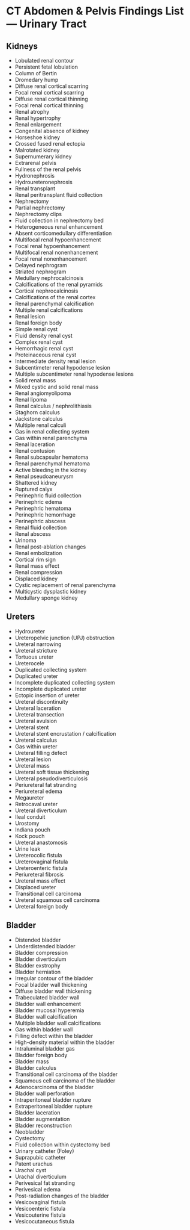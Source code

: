 # CT Abdomen & Pelvis Findings List — Urinary Tract

## Kidneys

- Lobulated renal contour
- Persistent fetal lobulation
- Column of Bertin
- Dromedary hump
- Diffuse renal cortical scarring
- Focal renal cortical scarring
- Diffuse renal cortical thinning
- Focal renal cortical thinning
- Renal atrophy
- Renal hypertrophy
- Renal enlargement
- Congenital absence of kidney
- Horseshoe kidney
- Crossed fused renal ectopia
- Malrotated kidney
- Supernumerary kidney
- Extrarenal pelvis
- Fullness of the renal pelvis
- Hydronephrosis
- Hydroureteronephrosis
- Renal transplant
- Renal peritransplant fluid collection
- Nephrectomy
- Partial nephrectomy
- Nephrectomy clips
- Fluid collection in nephrectomy bed
- Heterogeneous renal enhancement
- Absent corticomedullary differentiation
- Multifocal renal hypoenhancement
- Focal renal hypoenhancement
- Multifocal renal nonenhancement
- Focal renal nonenhancement
- Delayed nephrogram
- Striated nephrogram
- Medullary nephrocalcinosis
- Calcifications of the renal pyramids
- Cortical nephrocalcinosis
- Calcifications of the renal cortex
- Renal parenchymal calcification
- Multiple renal calcifications
- Renal lesion
- Renal foreign body
- Simple renal cyst
- Fluid density renal cyst
- Complex renal cyst
- Hemorrhagic renal cyst
- Proteinaceous renal cyst
- Intermediate density renal lesion
- Subcentimeter renal hypodense lesion
- Multiple subcentimeter renal hypodense lesions
- Solid renal mass
- Mixed cystic and solid renal mass
- Renal angiomyolipoma
- Renal lipoma
- Renal calculus / nephrolithiasis
- Staghorn calculus
- Jackstone calculus
- Multiple renal calculi
- Gas in renal collecting system
- Gas within renal parenchyma
- Renal laceration
- Renal contusion
- Renal subcapsular hematoma
- Renal parenchymal hematoma
- Active bleeding in the kidney
- Renal pseudoaneurysm
- Shattered kidney
- Ruptured calyx
- Perinephric fluid collection
- Perinephric edema
- Perinephric hematoma
- Perinephric hemorrhage
- Perinephric abscess
- Renal fluid collection
- Renal abscess
- Urinoma
- Renal post-ablation changes
- Renal embolization
- Cortical rim sign
- Renal mass effect
- Renal compression
- Displaced kidney
- Cystic replacement of renal parenchyma
- Multicystic dysplastic kidney
- Medullary sponge kidney

## Ureters

- Hydroureter
- Ureteropelvic junction (UPJ) obstruction
- Ureteral narrowing
- Ureteral stricture
- Tortuous ureter
- Ureterocele
- Duplicated collecting system
- Duplicated ureter
- Incomplete duplicated collecting system
- Incomplete duplicated ureter
- Ectopic insertion of ureter
- Ureteral discontinuity
- Ureteral laceration
- Ureteral transection
- Ureteral avulsion
- Ureteral stent
- Ureteral stent encrustation / calcification
- Ureteral calculus
- Gas within ureter
- Ureteral filling defect
- Ureteral lesion
- Ureteral mass
- Ureteral soft tissue thickening
- Ureteral pseudodiverticulosis
- Periureteral fat stranding
- Periureteral edema
- Megaureter
- Retrocaval ureter
- Ureteral diverticulum
- Ileal conduit
- Urostomy
- Indiana pouch
- Kock pouch
- Ureteral anastomosis
- Urine leak
- Ureterocolic fistula
- Ureterovaginal fistula
- Ureteroenteric fistula
- Periureteral fibrosis
- Ureteral mass effect
- Displaced ureter
- Transitional cell carcinoma
- Ureteral squamous cell carcinoma
- Ureteral foreign body

## Bladder

- Distended bladder
- Underdistended bladder
- Bladder compression
- Bladder diverticulum
- Bladder exstrophy
- Bladder herniation
- Irregular contour of the bladder
- Focal bladder wall thickening
- Diffuse bladder wall thickening
- Trabeculated bladder wall
- Bladder wall enhancement
- Bladder mucosal hyperemia
- Bladder wall calcification
- Multiple bladder wall calcifications
- Gas within bladder wall
- Filling defect within the bladder
- High-density material within the bladder
- Intraluminal bladder gas
- Bladder foreign body
- Bladder mass
- Bladder calculus
- Transitional cell carcinoma of the bladder
- Squamous cell carcinoma of the bladder
- Adenocarcinoma of the bladder
- Bladder wall perforation
- Intraperitoneal bladder rupture
- Extraperitoneal bladder rupture
- Bladder laceration
- Bladder augmentation
- Bladder reconstruction
- Neobladder
- Cystectomy
- Fluid collection within cystectomy bed
- Urinary catheter (Foley)
- Suprapubic catheter
- Patent urachus
- Urachal cyst
- Urachal diverticulum
- Perivesical fat stranding
- Perivesical edema
- Post-radiation changes of the bladder
- Vesicovaginal fistula
- Vesicoenteric fistula
- Vesicouterine fistula
- Vesicocutaneous fistula
